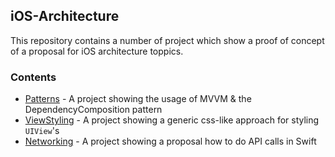 ## iOS-Architecture

This repository contains a number of project which show a proof of concept of a proposal for iOS architecture toppics.

### Contents
- [Patterns]() - A project showing the usage of MVVM & the DependencyComposition pattern
- [ViewStyling]() - A project showing a generic css-like approach for styling `UIView`'s
- [Networking]() - A project showing a proposal how to do API calls in Swift